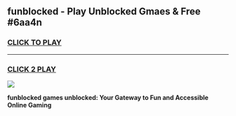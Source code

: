 
## funblocked - Play Unblocked Gmaes & Free #6aa4n
<h3>
<a href="https://news.freeplayer.one?title=funblocked&ref=24F">CLICK TO PLAY</a></h3>
<hr>

<h3>
<a href="https://news.freeplayer.one?title=funblocked&ref=24F">CLICK 2 PLAY</a>
  
</h3>

<a href="https://news.freeplayer.one?title=funblocked&ref=24F/"><img src="https://clearcache.store/games.png"></a>


**funblocked games unblocked: Your Gateway to Fun and Accessible Online Gaming**

